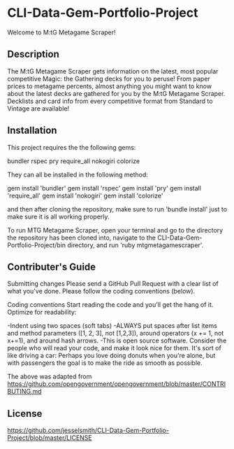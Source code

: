 # CLI-Data-Gem-Portfolio-Project

Welcome to M:tG Metagame Scraper!

## Description

The M:tG Metagame Scraper gets information on the latest, most popular competitive Magic: the Gathering decks for you to peruse! From paper prices to metagame percents, almost anything you might want to know about the latest decks are gathered for you by the M:tG Metagame Scraper. Decklists and card info from every competitive format from Standard to Vintage are available!

## Installation

This project requires the the following gems: 

bundler
rspec
pry
require_all
nokogiri
colorize

They can all be installed in the following method:

gem install 'bundler'
gem install 'rspec'
gem install 'pry'
gem install 'require_all'
gem install 'nokogiri'
gem install 'colorize'

and then after cloning the repository, make sure to run 'bundle install' just to make sure it is all working properly.

To run MTG Metagame Scraper, open your terminal and go to the directory the repository has been cloned into, navigate to the 
CLI-Data-Gem-Portfolio-Project/bin directory, and run 'ruby mtgmetagamescraper'.

## Contributer's Guide
Submitting changes
Please send a GitHub Pull Request with a clear list of what you've done. Please follow the coding conventions (below).


Coding conventions
Start reading the code and you'll get the hang of it. Optimize for readability:

  -Indent using two spaces (soft tabs)
  -ALWAYS put spaces after list items and method parameters ([1, 2, 3], not [1,2,3]), around operators (x += 1, not x+=1), and around hash arrows.
  -This is open source software. Consider the people who will read your code, and make it look nice for them. It's sort of like driving a car: Perhaps you love doing donuts when you're alone, but with passengers the goal is to make the ride as smooth as possible.

The above was adapted from https://github.com/opengovernment/opengovernment/blob/master/CONTRIBUTING.md

## License

https://github.com/jesselsmith/CLI-Data-Gem-Portfolio-Project/blob/master/LICENSE


